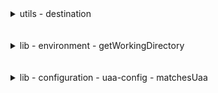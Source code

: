 
<details>

<summary>utils - destination</summary>

</br>

![alt text](../../images/approuter/IMG1.PNG)

</br>
</br>

![alt text](../../images/approuter/IMG2.PNG)

</br>

</details>

</br>
</br>

<details>

<summary>lib - environment - getWorkingDirectory</summary>

</br>

![alt text](../../images/approuter/IMG3.PNG)

</br>

</details>

</br>
</br>

<details>

<summary>lib - configuration - uaa-config - matchesUaa</summary>

</br>

![alt text](../../images/approuter/IMG4.PNG)

</br>

</details>



